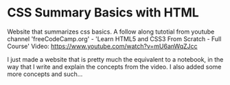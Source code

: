 # CSS Summary Basics with HTML

Website that summarizes css basics.
A follow along tutotial from youtube channel 'freeCodeCamp.org' - 'Learn HTML5 and CSS3 From Scratch - Full Course' 
Video: https://www.youtube.com/watch?v=mU6anWqZJcc

I just made a website that is pretty much the equivalent to a notebook, in the way that I write and explain the concepts from the video.
I also added some more concepts and such...
